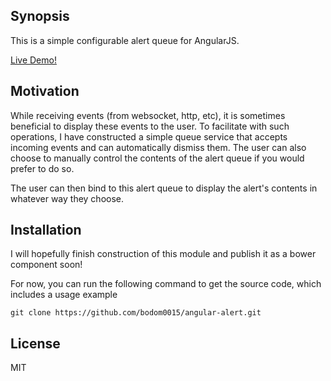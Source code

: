 ## Synopsis

This is a simple configurable alert queue for AngularJS.

[Live Demo!](http://bodom0015.game-server.cc/bower_components/angular-alert/demo.html)

## Motivation
While receiving events (from websocket, http, etc), it is sometimes beneficial to display these events to the user. To facilitate with such operations, I have constructed a simple queue service that accepts incoming events and can automatically dismiss them. The user can also choose to manually control the contents of the alert queue if you would prefer to do so.

The user can then bind to this alert queue to display the alert's contents in whatever way they choose.

## Installation
I will hopefully finish construction of this module and publish it as a bower component soon!

For now, you can run the following command to get the source code, which includes a usage example
```
git clone https://github.com/bodom0015/angular-alert.git
```

## License

MIT